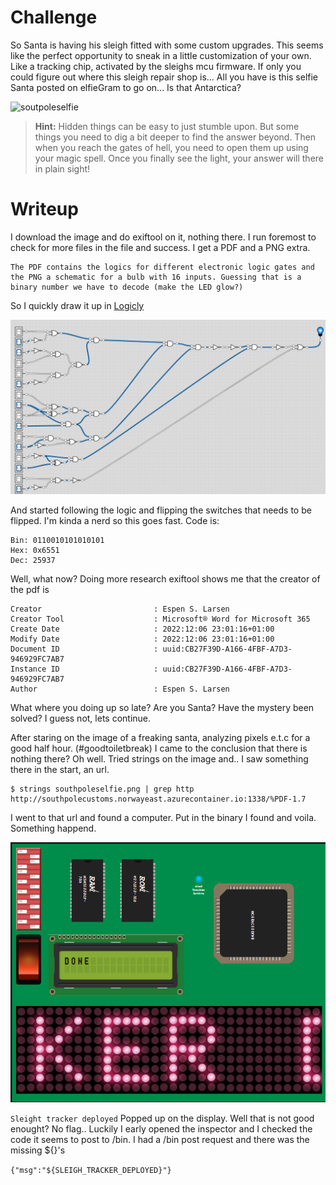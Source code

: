 # Challenge

So Santa is having his sleigh fitted with some custom upgrades. This seems like the perfect opportunity to sneak in a little customization of your own. Like a tracking chip, activated by the sleighs mcu firmware. If only you could figure out where this sleigh repair shop is... All you have is this selfie Santa posted on elfieGram to go on... Is that Antarctica?

![soutpoleselfie](southpoleselfie.png)

> **Hint:** Hidden things can be easy to just stumble upon. But some things you need to dig a bit deeper to find the answer beyond. Then when you reach the gates of hell, you need to open them up using your magic spell. Once you finally see the light, your answer will there in plain sight!

# Writeup

I download the image and do exiftool on it, nothing there. I run foremost to check for more files in the file and success. I get a PDF and a PNG extra.

    The PDF contains the logics for different electronic logic gates and the PNG a schematic for a bulb with 16 inputs. Guessing that is a binary number we have to decode (make the LED glow?)

So I quickly draw it up in [Logicly](https://logic.ly/demo/)

![](logicly.png)

And started following the logic and flipping the switches that needs to be flipped. I'm kinda a nerd so this goes fast. Code is:

```
Bin: 0110010101010101
Hex: 0x6551
Dec: 25937
```

Well, what now? Doing more research exiftool shows me that the creator of the pdf is 

```
Creator                         : Espen S. Larsen
Creator Tool                    : Microsoft® Word for Microsoft 365
Create Date                     : 2022:12:06 23:01:16+01:00
Modify Date                     : 2022:12:06 23:01:16+01:00
Document ID                     : uuid:CB27F39D-A166-4FBF-A7D3-946929FC7AB7
Instance ID                     : uuid:CB27F39D-A166-4FBF-A7D3-946929FC7AB7
Author                          : Espen S. Larsen
```

What where you doing up so late? Are you Santa? Have the mystery been solved? I guess not, lets continue.

After staring on the image of a freaking santa, analyzing pixels e.t.c for a good half hour. (#goodtoiletbreak) I came to the conclusion that there is nothing there? Oh well. Tried strings on the image and.. I saw something there in the start, an url.

```
$ strings southpoleselfie.png | grep http
http://southpolecustoms.norwayeast.azurecontainer.io:1338/%PDF-1.7
```

I went to that url and found a computer. Put in the binary I found and voila. Something happend.

![circuit](circuitboard.png)

`Sleight tracker deployed` Popped up on the display. Well that is not good enought? No flag.. Luckily I early opened the inspector and I checked the code it seems to post to /bin. I had a /bin post request and there was the missing ${}'s

```{"msg":"${SLEIGH_TRACKER_DEPLOYED}"}```